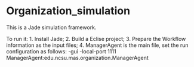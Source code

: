 # Organization_simulation
This is a Jade simulation framework.

To run it: 1. Install Jade; 2. Build a Eclise project; 3. Prepare the Workflow information as the input files; 4. ManagerAgent is the main file, set the run configuration as follows: -gui -local-port 1111 ManagerAgent:edu.ncsu.mas.organization.ManagerAgent
